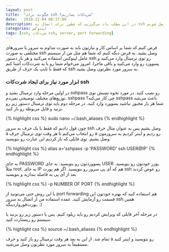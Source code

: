 ```yaml
---
layout: post
title:  "چگونه برای ssh شرت‌کات بسازیم؟"
date:   2018-12-04 08:37:00
description: در این مطلب یاد می‌گیریم که چطور برای اتصال به ssh شرت‌کات بسازیم طوری که تنها با وارد کردن یک حرف در ترمینال به سرور وصل شویم. 
categories: لینوکس
tags: [ssh, شرت‌کات ssh, server, port forwarding]
---
```

فرض کنیم که شما بر اساس کار و نیازتون باید به صورت مداوم به سرور یا سرورهای مختلفی به صورت ssh وصل بشید. یه فرض دیگه کنیم که شما هم مثل من از سیستم عامل لینوکس استفاده می‌کنید و هر بار دستور ssh رو توی ترمینال وارد می‌کنید و پسوورد رو وارد می‌کنید و باقی ماجرا. 
 امروز می‌خوام شما رو با یه شرت‌کات آشنا کنم که فقط با تایپ یک حرف از طریق ssh به سرور مورد نظرتون وصل بشید. 

### ابزار مورد نیاز برای ایجاد شرت‌کات ssh

در اولین مرحله وارد ترمینال بشید و sshpass رو نصب کنید. در مورد نحوه نصبش توی توزیع‌های مختلف توضیحی نمی‌دم. sshpass چی کار می‌کنه؟ sshpass باعث می‌شه شما هر بار مجبور نباشید پسوورد وارد کنید.
در مرحله دوم باید توی ترمینال دستور زیر رو بزنید و فایل مربوطه رو باز کنید. 

{% highlight css %}
sudo nano ~/.bash_aliases
{% endhighlight %}

چون قول دادیم که فقط با یک حرف به سرور ssh وصل بشیم پس به عنوان مثال حرف a رو انتخاب می‌کنم تا هر وقت توی ترمینال حرف a رو زدیم و اینتر کردیم به سرورمون وصل بشیم. 
توی فایلی که باز کردیم این عبارت رو بنویسید. 

{% highlight css %}
alias a='sshpass -p 'PASSWORD' ssh USER@IP'
{% endhighlight %}

به جای PASSWORD پسووردتون رو بنویسید. به جای USER یوزر خودتون رو بنویسید. مثلاً root. به جای IP هم که آی پی سرور رو بنویسید. اگر هم پورت ssh رو عوض کردید بعد از آی پی یه فاصله بندازید و بنویسید

{% highlight css %}
-p NUMBER OF PORT
{% endhighlight %}

با این روش حتی می‌تونید از port forwarding هم استفاده کنید که بهتره خودتون این قسمت رو آزمایش کنید. عمده استفاده من از اتصال به سرور ssh همین پورت‌فورواردینگه. :)

در مرحله آخر فایلی که ویرایش کردیم رو باید ریلود کنیم. پس یا دستور زیر رو بزنید یا سیستم رو ریستارت کنید. 

{% highlight css %}
source ~/.bash_aliases
{% endhighlight %}

تمام شد. 
از این به بعد هر وقت ترمینال رو باز کنید و حرف a رو بنویسید و اینتر کنید مستقیماً به سرور مورد نظرتون وصل می‌شید. 
